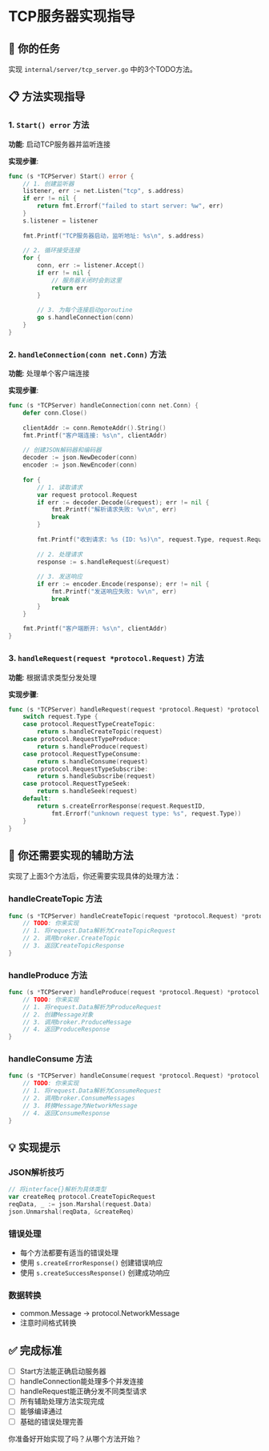 # TCP服务器实现指导

## 🎯 你的任务
实现 `internal/server/tcp_server.go` 中的3个TODO方法。

## 📋 方法实现指导

### 1. `Start() error` 方法

**功能**: 启动TCP服务器并监听连接

**实现步骤**:
```go
func (s *TCPServer) Start() error {
    // 1. 创建监听器
    listener, err := net.Listen("tcp", s.address)
    if err != nil {
        return fmt.Errorf("failed to start server: %w", err)
    }
    s.listener = listener
    
    fmt.Printf("TCP服务器启动，监听地址: %s\n", s.address)
    
    // 2. 循环接受连接
    for {
        conn, err := listener.Accept()
        if err != nil {
            // 服务器关闭时会到这里
            return err
        }
        
        // 3. 为每个连接启动goroutine
        go s.handleConnection(conn)
    }
}
```

### 2. `handleConnection(conn net.Conn)` 方法

**功能**: 处理单个客户端连接

**实现步骤**:
```go
func (s *TCPServer) handleConnection(conn net.Conn) {
    defer conn.Close()
    
    clientAddr := conn.RemoteAddr().String()
    fmt.Printf("客户端连接: %s\n", clientAddr)
    
    // 创建JSON解码器和编码器
    decoder := json.NewDecoder(conn)
    encoder := json.NewEncoder(conn)
    
    for {
        // 1. 读取请求
        var request protocol.Request
        if err := decoder.Decode(&request); err != nil {
            fmt.Printf("解析请求失败: %v\n", err)
            break
        }
        
        fmt.Printf("收到请求: %s (ID: %s)\n", request.Type, request.RequestID)
        
        // 2. 处理请求
        response := s.handleRequest(&request)
        
        // 3. 发送响应
        if err := encoder.Encode(response); err != nil {
            fmt.Printf("发送响应失败: %v\n", err)
            break
        }
    }
    
    fmt.Printf("客户端断开: %s\n", clientAddr)
}
```

### 3. `handleRequest(request *protocol.Request)` 方法

**功能**: 根据请求类型分发处理

**实现步骤**:
```go
func (s *TCPServer) handleRequest(request *protocol.Request) *protocol.Response {
    switch request.Type {
    case protocol.RequestTypeCreateTopic:
        return s.handleCreateTopic(request)
    case protocol.RequestTypeProduce:
        return s.handleProduce(request)
    case protocol.RequestTypeConsume:
        return s.handleConsume(request)
    case protocol.RequestTypeSubscribe:
        return s.handleSubscribe(request)
    case protocol.RequestTypeSeek:
        return s.handleSeek(request)
    default:
        return s.createErrorResponse(request.RequestID, 
            fmt.Errorf("unknown request type: %s", request.Type))
    }
}
```

## 🔧 你还需要实现的辅助方法

实现了上面3个方法后，你还需要实现具体的处理方法：

### handleCreateTopic 方法
```go
func (s *TCPServer) handleCreateTopic(request *protocol.Request) *protocol.Response {
    // TODO: 你来实现
    // 1. 将request.Data解析为CreateTopicRequest
    // 2. 调用broker.CreateTopic
    // 3. 返回CreateTopicResponse
}
```

### handleProduce 方法
```go
func (s *TCPServer) handleProduce(request *protocol.Request) *protocol.Response {
    // TODO: 你来实现  
    // 1. 将request.Data解析为ProduceRequest
    // 2. 创建Message对象
    // 3. 调用broker.ProduceMessage
    // 4. 返回ProduceResponse
}
```

### handleConsume 方法
```go
func (s *TCPServer) handleConsume(request *protocol.Request) *protocol.Response {
    // TODO: 你来实现
    // 1. 将request.Data解析为ConsumeRequest  
    // 2. 调用broker.ConsumeMessages
    // 3. 转换Message为NetworkMessage
    // 4. 返回ConsumeResponse
}
```

## 💡 实现提示

### JSON解析技巧
```go
// 将interface{}解析为具体类型
var createReq protocol.CreateTopicRequest
reqData, _ := json.Marshal(request.Data)
json.Unmarshal(reqData, &createReq)
```

### 错误处理
- 每个方法都要有适当的错误处理
- 使用 `s.createErrorResponse()` 创建错误响应
- 使用 `s.createSuccessResponse()` 创建成功响应

### 数据转换
- common.Message → protocol.NetworkMessage
- 注意时间格式转换

## ✅ 完成标准
- [ ] Start方法能正确启动服务器
- [ ] handleConnection能处理多个并发连接
- [ ] handleRequest能正确分发不同类型请求
- [ ] 所有辅助处理方法实现完成
- [ ] 能够编译通过
- [ ] 基础的错误处理完善

你准备好开始实现了吗？从哪个方法开始？